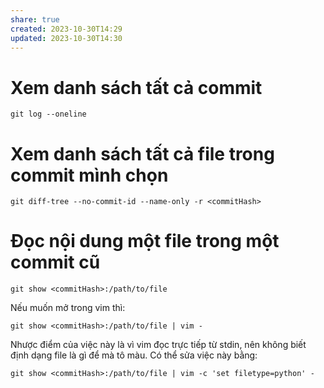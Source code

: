 ```yaml
---
share: true
created: 2023-10-30T14:29
updated: 2023-10-30T14:30
---
```

# Xem danh sách tất cả commit
```
git log --oneline
```
# Xem danh sách tất cả file trong commit mình chọn
```
git diff-tree --no-commit-id --name-only -r <commitHash>
```
# Đọc nội dung một file trong một commit cũ
```
git show <commitHash>:/path/to/file
```
Nếu muốn mở trong vim thì:
```
git show <commitHash>:/path/to/file | vim -
```
Nhược điểm của việc này là vì vim đọc trực tiếp từ stdin, nên không biết định dạng file là gì để mà tô màu. Có thể sửa việc này bằng:
```
git show <commitHash>:/path/to/file | vim -c 'set filetype=python' -
```

